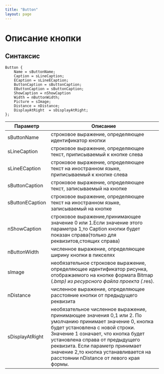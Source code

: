 ```yaml
---
title: "Button"
layout: page
---
```


# Описание кнопки
## Синтаксис
``` as4x
Button {
    Name = sButtonName;
    Caption = sLineCaption;
    ECaption = sLineECaption;
    ButtonCaption = sButtonCaption;
    EButtonCaption = sButtonCaption;
    ShowCaption = nShowCaption
    Width = nButtonWidth;
    Picture = sImage;
    Distance = nDistance;
    DisplayAtRight  = sDisplayAtRight;
};
```


|Параметр |Описание|
|--|--|
|sButtonName |строковое выражение, определяющее идентификатор кнопки|
|sLineCaption |строковое выражение, определяющее текст, приписываемый к кнопке слева|
|sLineECaption |строковое выражение, определяющее текст на иностранном языке, приписываемый к кнопке слева|
|sButtonCaption |строковое выражение, определяющее текст, записываемый на кнопке|
|sButtonECaption |строковое выражение, определяющее текст на иностранном языке, записываемый на кнопке|
|nShowCaption |строковое выражение,принимающее значение 0 или 1.Если значение этого параметра 1,то Caption кнопки будет показан справа(только для реквизитов,стоящих справа)|
|nButtonWidth |численное выражение, определяющее ширину кнопки в пикселях|
|sImage |необязательное строковое выражение, определяющее идентификатор рисунка, отображаемого на кнопке формата Bitmap (*.bmp) из ресурсного файла проекта (*.res).|
|nDistance |численное выражение, определяющее расстояние кнопки от предыдущего реквизита|
|sDisplayAtRight |необязательное численное выражение, принимающее значения 0,1 или 2. По умолчанию принимает значение 0,  кнопка будет установлена с новой строки. Значение 1 означает, что кнопка будет установлена справа от предыдущего реквизита. Если параметр принимает значение 2,то кнопка устанавливается на расстоянии nDistance от левого края формы.|
